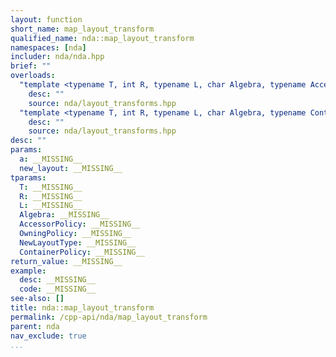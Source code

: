 ```yaml
---
layout: function
short_name: map_layout_transform
qualified_name: nda::map_layout_transform
namespaces: [nda]
includer: nda/nda.hpp
brief: ""
overloads:
  "template <typename T, int R, typename L, char Algebra, typename AccessorPolicy, typename OwningPolicy, typename NewLayoutType>\nauto map_layout_transform(basic_array_view<T, R, L, Algebra, AccessorPolicy, OwningPolicy> a, const NewLayoutType & new_layout)":
    desc: ""
    source: nda/layout_transforms.hpp
  "template <typename T, int R, typename L, char Algebra, typename ContainerPolicy, typename NewLayoutType>\nauto map_layout_transform(basic_array<T, R, L, Algebra, ContainerPolicy> && a, const NewLayoutType & new_layout)":
    desc: ""
    source: nda/layout_transforms.hpp
desc: ""
params:
  a: __MISSING__
  new_layout: __MISSING__
tparams:
  T: __MISSING__
  R: __MISSING__
  L: __MISSING__
  Algebra: __MISSING__
  AccessorPolicy: __MISSING__
  OwningPolicy: __MISSING__
  NewLayoutType: __MISSING__
  ContainerPolicy: __MISSING__
return_value: __MISSING__
example:
  desc: __MISSING__
  code: __MISSING__
see-also: []
title: nda::map_layout_transform
permalink: /cpp-api/nda/map_layout_transform
parent: nda
nav_exclude: true
...
```



